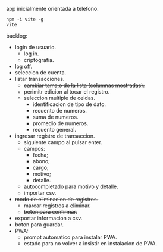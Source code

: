 app inicialmente orientada a telefono.

```
npm -i vite -g
vite
```

backlog:
- login de usuario.
     - log in.
     - criptografia.
- log off.
- seleccion de cuenta.
- listar transacciones.
     - ~~cambiar tama;o de la lista (columnas mostradas).~~
     - perimitr edicion al tocar el registro.
     - seleccion multiple de celdas.
          - identificacion de tipo de dato.
          - recuento de numeros.
          - suma de numeros.
          - promedio de numeros.
          - recuento general.
- ingresar registro de transaccion.
     - siguiente campo al pulsar enter.
     - campos:
          - fecha;
          - abono;
          - cargo;
          - motivo;
          - detalle.
     - autocompletado para motivo y detalle.
     - importar csv.
- ~~modo de eliminacion de registros.~~
     - ~~marcar registros a eliminar.~~
     - ~~boton para confirmar.~~
- exportar informacion a csv.
- boton para guardar.
- PWA:
     - prompt automatico para instalar PWA.
     - estado para no volver a insistir en instalacion de PWA.
